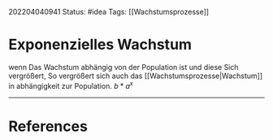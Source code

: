 202204040941
Status: #idea
Tags: [[Wachstumsprozesse]]

# Exponenzielles Wachstum
wenn Das Wachstum abhängig von der Population ist und diese Sich vergrößert, So vergrößert sich auch das [[Wachstumsprozesse|Wachstum]] in abhängigkeit zur Population. 
$b*a^x$



___
# References

